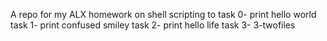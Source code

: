 A repo for my ALX homework on shell scripting to 
task 0- print hello world
task 1- print confused smiley
task 2- print hello life
task 3- 3-twofiles
